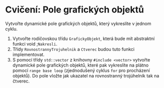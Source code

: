 # Cvičení: Pole grafických objektů

Vytvořte dynamické pole grafických objektů, který vykreslíte v jednom cyklu.

1) Vytvořte rodičovskou třídu `GrafickyObjekt`, která bude mít abstraktní funkci void ;`Nakresli`.
2) Třídy `RovnostrannyTrojuhelnik` a `Ctverec` budou tuto funkci implementovat.
3) S pomocí třídy `std::vector` z knihovny `#include <vector>` vytvořte dynamické pole grafických objektů, které pak vykreslíte na plátno pomocí `range base loop` (zjednodušený cyklus `for` pro procházení objektů). Do pole vložte jak ukazatel na rovnostranný trojúhelník tak na čtverec.